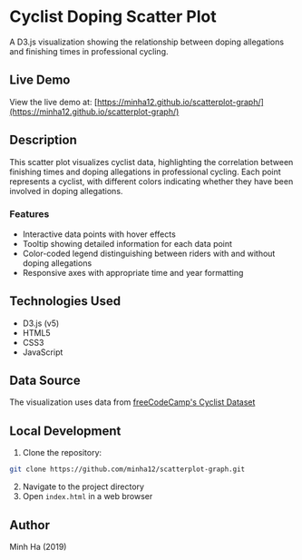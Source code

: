 # Cyclist Doping Scatter Plot

A D3.js visualization showing the relationship between doping allegations and finishing times in professional cycling.

## Live Demo

View the live demo at: [https://minha12.github.io/scatterplot-graph/](https://minha12.github.io/scatterplot-graph/)

## Description

This scatter plot visualizes cyclist data, highlighting the correlation between finishing times and doping allegations in professional cycling. Each point represents a cyclist, with different colors indicating whether they have been involved in doping allegations.

### Features

- Interactive data points with hover effects
- Tooltip showing detailed information for each data point
- Color-coded legend distinguishing between riders with and without doping allegations
- Responsive axes with appropriate time and year formatting

## Technologies Used

- D3.js (v5)
- HTML5
- CSS3
- JavaScript

## Data Source

The visualization uses data from [freeCodeCamp's Cyclist Dataset](https://raw.githubusercontent.com/freeCodeCamp/ProjectReferenceData/master/cyclist-data.json)

## Local Development

1. Clone the repository:
```bash
git clone https://github.com/minha12/scatterplot-graph.git
```

2. Navigate to the project directory
3. Open `index.html` in a web browser

## Author

Minh Ha (2019)